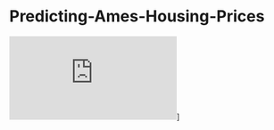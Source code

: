 # Predicting-Ames-Housing-Prices
![image](https://github.com/gmsardane/Predicting-Ames-Housing-Prices/blob/master/Cont_features_reg.pdf)]
